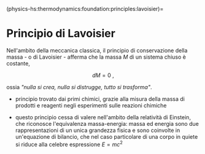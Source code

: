 (physics-hs:thermodynamics:foundation:principles:lavoisier)=
# Principio di Lavoisier

Nell'ambito della meccanica classica, il principio di conservazione della massa - o di Lavoisier - afferma che la massa $M$ di un sistema chiuso è costante,

$$d M = 0 \ ,$$

ossia *"nulla si crea, nulla si distrugge, tutto si trasforma"*.

- principio trovato dai primi chimici, grazie alla misura della massa di prodotti e reagenti negli esperimenti sulle reazioni chimiche

- questo principio cessa di valere nell'ambito della relatività di Einstein, che riconosce l'equivalenza massa-energia: massa ed energia sono due rappresentazioni di un unica grandezza fisica e sono coinvolte in un'equazione di bilancio, che nel caso particolare di una corpo in quiete si riduce alla celebre espressione $E = m c^2$

<!--
## Densità
- massa quantità estensiva $M$
- densità quantità specifica/intensiva $\rho = \frac{\Delta M}{\Delta V}$ (massa, volume sono quantità estensive)

```{exercise} 
```
```{exercise} 
```
-->
